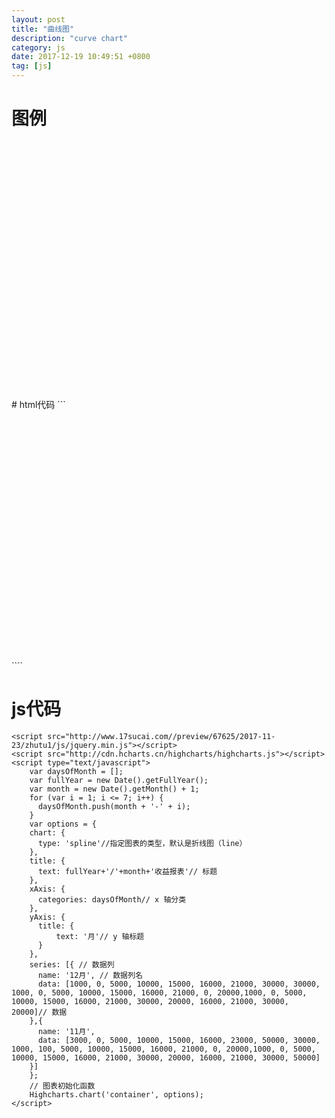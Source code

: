 ```yaml
---
layout: post
title: "曲线图"
description: "curve chart"
category: js
date: 2017-12-19 10:49:51 +0800
tag: [js]
---
```


# 图例
<div id="container" style="min-width: 310px; height: 410px; margin: 0 auto"></div>
<script src="http://www.17sucai.com//preview/67625/2017-11-23/zhutu1/js/jquery.min.js"></script>
<script src="http://cdn.hcharts.cn/highcharts/highcharts.js"></script>
<script type="text/javascript">
	var daysOfMonth = [];
	var fullYear = new Date().getFullYear();
	var month = new Date().getMonth() + 1;
	for (var i = 1; i <= 7; i++) {
	  daysOfMonth.push(month + '-' + i);
	}
	var options = {
    chart: {
      type: 'spline'//指定图表的类型，默认是折线图（line）
    },
    title: {
      text: fullYear+'/'+month+'收益报表'// 标题
    },
    xAxis: {
      categories: daysOfMonth// x 轴分类
    },
    yAxis: {
      title: {
          text: '月'// y 轴标题
      }
    },
    series: [{ // 数据列
      name: '12月', // 数据列名
      data: [1000, 0, 5000, 10000, 15000, 16000, 21000, 30000, 30000, 1000, 0, 5000, 10000, 15000, 16000, 21000, 0, 20000,1000, 0, 5000, 10000, 15000, 16000, 21000, 30000, 20000, 16000, 21000, 30000, 20000]// 数据
    },{
      name: '11月',
      data: [3000, 0, 5000, 10000, 15000, 16000, 23000, 50000, 30000, 1000, 100, 5000, 10000, 15000, 16000, 21000, 0, 20000,1000, 0, 5000, 10000, 15000, 16000, 21000, 30000, 20000, 16000, 21000, 30000, 50000]
    }]
	};
	// 图表初始化函数
	Highcharts.chart('container', options);
</script>
# html代码
```
<div id="container" style="min-width: 310px; height: 400px; margin: 0 auto"></div>
````

# js代码
```
<script src="http://www.17sucai.com//preview/67625/2017-11-23/zhutu1/js/jquery.min.js"></script>
<script src="http://cdn.hcharts.cn/highcharts/highcharts.js"></script>
<script type="text/javascript">
	var daysOfMonth = [];
	var fullYear = new Date().getFullYear();
	var month = new Date().getMonth() + 1;
	for (var i = 1; i <= 7; i++) {
	  daysOfMonth.push(month + '-' + i);
	}
	var options = {
    chart: {
      type: 'spline'//指定图表的类型，默认是折线图（line）
    },
    title: {
      text: fullYear+'/'+month+'收益报表'// 标题
    },
    xAxis: {
      categories: daysOfMonth// x 轴分类
    },
    yAxis: {
      title: {
          text: '月'// y 轴标题
      }
    },
    series: [{ // 数据列
      name: '12月', // 数据列名
      data: [1000, 0, 5000, 10000, 15000, 16000, 21000, 30000, 30000, 1000, 0, 5000, 10000, 15000, 16000, 21000, 0, 20000,1000, 0, 5000, 10000, 15000, 16000, 21000, 30000, 20000, 16000, 21000, 30000, 20000]// 数据
    },{
      name: '11月',
      data: [3000, 0, 5000, 10000, 15000, 16000, 23000, 50000, 30000, 1000, 100, 5000, 10000, 15000, 16000, 21000, 0, 20000,1000, 0, 5000, 10000, 15000, 16000, 21000, 30000, 20000, 16000, 21000, 30000, 50000]
    }]
	};
	// 图表初始化函数
	Highcharts.chart('container', options);
</script>
````
		




